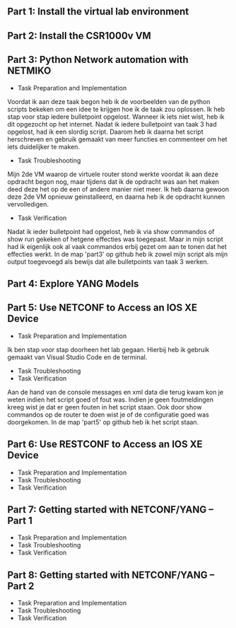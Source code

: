 ## Part 1: Install the virtual lab environment
## Part 2: Install the CSR1000v VM
## Part 3: Python Network automation with NETMIKO
* Task Preparation and Implementation

Voordat ik aan deze taak begon heb ik de voorbeelden van de python scripts bekeken om een idee te krijgen hoe ik de taak zou oplossen. Ik heb stap voor stap iedere bulletpoint opgelost. Wanneer ik iets niet wist, heb ik dit opgezocht op het internet. Nadat ik iedere bulletpoint van taak 3 had opgelost, had ik een slordig script. Daarom heb ik daarna het script herschreven en gebruik gemaakt van meer functies en commenteer om het iets duidelijker te maken.
* Task Troubleshooting

Mijn 2de VM waarop de virtuele router stond werkte voordat ik aan deze opdracht begon nog, maar tijdens dat ik de opdracht was aan het maken deed deze het op de een of andere manier niet meer. Ik heb daarna gewoon deze 2de VM opnieuw geinstalleerd, en daarna heb ik de opdracht kunnen vervolledigen.
* Task Verification

Nadat ik ieder bulletpoint had opgelost, heb ik via show commandos of show run gekeken of hetgene effecties was toegepast. Maar in mijn script had ik eigenlijk ook al vaak commandos erbij gezet om aan te tonen dat het effecties werkt. In de map 'part3' op github heb ik zowel mijn script als mijn output toegevoegd als bewijs dat alle bulletpoints van taak 3 werken.
## Part 4: Explore YANG Models
## Part 5: Use NETCONF to Access an IOS XE Device
* Task Preparation and Implementation

Ik ben stap voor stap doorheen het lab gegaan. Hierbij heb ik gebruik gemaakt van Visual Studio Code en de terminal.
* Task Troubleshooting
* Task Verification

Aan de hand van de console messages en xml data die terug kwam kon je weten indien het script goed of fout was. Indien je geen foutmeldingen kreeg wist je dat er geen fouten in het script staan. Ook door show commandos op de router te doen wist je of de configuratie goed was doorgekomen. In de map 'part5' op github heb ik het script staan.
## Part 6: Use RESTCONF to Access an IOS XE Device
* Task Preparation and Implementation
* Task Troubleshooting
* Task Verification
## Part 7: Getting started with NETCONF/YANG – Part 1
* Task Preparation and Implementation
* Task Troubleshooting
* Task Verification
## Part 8: Getting started with NETCONF/YANG – Part 2
* Task Preparation and Implementation
* Task Troubleshooting
* Task Verification
